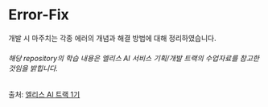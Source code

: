 # Error-Fix
개발 시 마주치는 각종 에러의 개념과 해결 방법에 대해 정리하였습니다.

###### 해당 repository의 학습 내용은 엘리스 AI 서비스 기획/개발 트랙의 수업자료를 참고한 것임을 밝힙니다.  
출처: [엘리스 AI 트랙 1기](https://aitrack.elice.io/)
